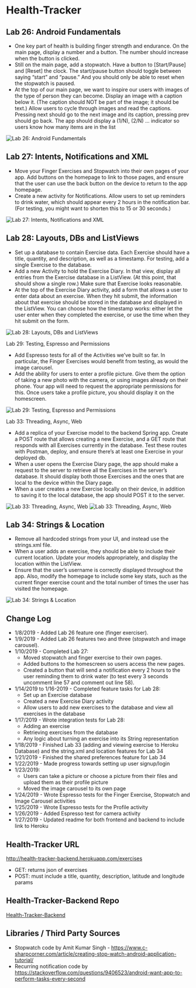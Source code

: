 # Health-Tracker
## Lab 26: Android Fundamentals
* One key part of health is building finger strength and endurance. On the main page, display a number and a button. The number should increase when the button is clicked.
* Still on the main page, add a stopwatch. Have a button to [Start/Pause] and [Reset] the clock. The start/pause button should toggle between saying “start” and “pause.” And you should only be able to reset when the stopwatch is paused.
* At the top of our main page, we want to inspire our users with images of the type of person they can become. Display an image with a caption below it. (The caption should NOT be part of the image; it should be text.) Allow users to cycle through images and read the captions. Pressing next should go to the next image and its caption, pressing prev should go back. The app should display a (1/N), (2/N) … indicator so users know how many items are in the list

![Lab 26: Android Fundamentals](screenshots/screenshot.png)

## Lab 27: Intents, Notifications and XML
* Move your Finger Exercises and Stopwatch into their own pages of your app. Add buttons on the homepage to link to those pages, and ensure that the user can use the back button on the device to return to the app homepage.
* Create a new activity for Notifications. Allow users to set up reminders to drink water, which should appear every 2 hours in the notification bar. (For testing, you might want to shorten this to 15 or 30 seconds.)

![Lab 27: Intents, Notifications and XML](screenshots/screenshot2.png)

## Lab 28: Layouts, DBs and ListViews
* Set up a database to contain Exercise data. Each Exercise should have a title, quantity, and description, as well as a timestamp. For testing, add a single Exercise to the database.
* Add a new Activity to hold the Exercise Diary. In that view, display all entries from the Exercise database in a ListView. (At this point, that should show a single row.) Make sure that Exercise looks reasonable.
* At the top of the Exercise Diary activity, add a form that allows a user to enter data about an exercise. When they hit submit, the information about that exercise should be stored in the database and displayed in the ListView. You can choose how the timestamp works: either let the user enter when they completed the exercise, or use the time when they hit submit on the form.

![Lab 28: Layouts, DBs and ListViews](screenshots/screenshot3.png)

Lab 29: Testing, Espresso and Permissions
* Add Espresso tests for all of the Activities we’ve built so far. In particular, the Finger Exercises would benefit from testing, as would the image carousel.
* Add the ability for users to enter a profile picture. Give them the option of taking a new photo with the camera, or using images already on their phone. Your app will need to request the appropriate permissions for this. Once users take a profile picture, you should display it on the homescreen.

![Lab 29: Testing, Espresso and Permissions](screenshots/screenshot6.png)

Lab 33: Threading, Async, Web
* Add a replica of your Exercise model to the backend Spring app. Create a POST route that allows creating a new Exercise, and a GET route that responds with all Exercises currently in the database. Test these routes with Postman, deploy, and ensure there’s at least one Exercise in your deployed db.
* When a user opens the Exercise Diary page, the app should make a request to the server to retrieve all the Exercises in the server’s database. It should display both those Exercises and the ones that are local to the device within the Diary page.
* When a user creates a new Exercise locally on their device, in addition to saving it to the local database, the app should POST it to the server.

![Lab 33: Threading, Async, Web](screenshots/screenshot4.png)
![Lab 33: Threading, Async, Web](screenshots/screenshot4.1.png)

## Lab 34: Strings & Location
* Remove all hardcoded strings from your UI, and instead use the strings.xml file.
* When a user adds an exercise, they should be able to include their current location. Update your models appropriately, and display the location within the ListView.
* Ensure that the user’s username is correctly displayed throughout the app. Also, modify the homepage to include some key stats, such as the current finger exercise count and the total number of times the user has visited the homepage.

![Lab 34: Strings & Location](screenshots/screenshot5.png)

## Change Log
* 1/8/2019 - Added Lab 26 feature one (finger exerciser).
* 1/9/2019 - Added Lab 26 features two and three (stopwatch and image carousel).
* 1/10/2019 - Completed Lab 27:
  * Moved stopwatch and finger exercise to their own pages.
  * Added buttons to the homescreen so users access the new pages.
  * Created a button that will send a notification every 2 hours to the user reminding them to drink water (to test every 3 seconds uncomment line 57 and comment out line 58).
* 1/14/2019 to 1/16-2019 - Completed feature tasks for Lab 28:
  * Set up an Exercise database
  * Created a new Exercise Diary activity
  * Allow users to add new exercises to the database and view all exercises in the database
* 1/17/2019 - Wrote integration tests for Lab 28:
  * Adding an exercise
  * Retrieving exercises from the database
  * Any logic about turning an exercise into its String representation
* 1/18/2019 - Finished Lab 33 (adding and viewing exercise to Heroku Database) and the string.xml and location features for Lab 34
* 1/21/2019 - Finished the shared preferences feature for Lab 34
* 1/22/2019 - Made progress towards setting up user signup/login
* 1/23/2019:
  * Users can take a picture or choose a picture from their files and upload them as their profile picture
  * Moved the image carousel to its own page
* 1/24/2019 - Wrote Espresso tests for the Finger Exercise, Stopwatch and Image Carousel activities
* 1/25/2019 - Wrote Espresso tests for the Profile activity
* 1/26/2019 - Added Espresso test for camera activity
* 1/27/2019 - Updated readme for both frontend and backend to include link to Heroku

## Health-Tracker URL
http://health-tracker-backend.herokuapp.com/exercises
  * GET: returns json of exercises
  * POST: must include a title, quantity, description, latitude and longitude params

## Health-Tracker-Backend Repo
[Health-Tracker-Backend](https://github.com/evanslaton/health-tracker-backend)


## Libraries / Third Party Sources
* Stopwatch code by Amit Kumar Singh - https://www.c-sharpcorner.com/article/creating-stop-watch-android-application-tutorial/
* Recurring notification code by https://stackoverflow.com/questions/9406523/android-want-app-to-perform-tasks-every-second